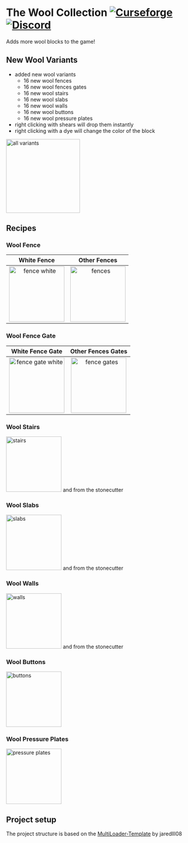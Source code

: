 # The Wool Collection [![Curseforge](http://cf.way2muchnoise.eu/full_821255_downloads.svg)](https://www.curseforge.com/minecraft/mc-mods/wool-collection) [![Discord](https://img.shields.io/discord/639540436524072970?color=0a48c4&label=%20&logo=discord&logoColor=FFF)](https://discord.gg/bhUaWhq)

Adds more wool blocks to the game!

## New Wool Variants

- added new wool variants
    - 16 new wool fences
    - 16 new wool fences gates
    - 16 new wool stairs
    - 16 new wool slabs
    - 16 new wool walls
    - 16 new wool buttons
    - 16 new wool pressure plates
- right clicking with shears will drop them instantly
- right clicking with a dye will change the color of the block

<img src="https://i.ibb.co/Vmn5cm9/more-wool-blocks-light.gif" alt="all variants" width="200" height="200"/>

## Recipes

### Wool Fence

|                                         White Fence                                          |                                   Other Fences                                    |
|:--------------------------------------------------------------------------------------------:|:---------------------------------------------------------------------------------:|
| <img src="https://i.ibb.co/DzSH0hV/fence-recipe-white.png" alt="fence white" height="150" /> | <img src="https://i.ibb.co/qjmYcjF/fence-recipe.gif" alt="fences" height="150" /> |

### Wool Fence Gate

|                                            White Fence Gate                                            |                                     Other Fences Gates                                      |
|:------------------------------------------------------------------------------------------------------:|:-------------------------------------------------------------------------------------------:|
| <img src="https://i.ibb.co/88myYgR/fence-gate-recipe-white.png" alt="fence gate white" height="150" /> | <img src="https://i.ibb.co/WBnf1ms/fence-gate-recipe.gif" alt="fence gates" height="150" /> |

### Wool Stairs

<img src="https://i.ibb.co/xGCC59f/stair-recipe.gif" alt="stairs" height="150" />
and from the stonecutter

### Wool Slabs

<img src="https://i.ibb.co/vwchdBD/slab-recipe.gif" alt="slabs" height="150" />
and from the stonecutter

### Wool Walls

<img src="https://i.ibb.co/fk3Fh9R/wall-recipe.gif" alt="walls" height="150" />
and from the stonecutter

### Wool Buttons

<img src="https://i.ibb.co/85xzRDg/button-recipe.gif" alt="buttons" height="150" />

### Wool Pressure Plates

<img src="https://i.ibb.co/cQ3rjnm/pressure-plate-recipe.gif" alt="pressure plates" height="150" />

## Project setup

The project structure is based on the [MultiLoader-Template](https://github.com/jaredlll08/MultiLoader-Template) by
jaredlll08
